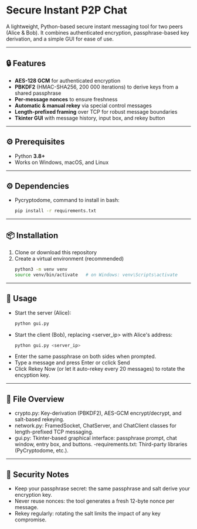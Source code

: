 # Secure Instant P2P Chat

A lightweight, Python-based secure instant messaging tool for two peers (Alice & Bob).
It combines authenticated encryption, passphrase-based key derivation, and a simple GUI for ease of use.

---

## 🔒 Features

- **AES-128 GCM** for authenticated encryption
- **PBKDF2** (HMAC-SHA256, 200 000 iterations) to derive keys from a shared passphrase
- **Per-message nonces** to ensure freshness
- **Automatic & manual rekey** via special control messages
- **Length-prefixed framing** over TCP for robust message boundaries
- **Tkinter GUI** with message history, input box, and rekey button

---

## ⚙️ Prerequisites

- Python **3.8+**
- Works on Windows, macOS, and Linux

---

## ⚙️ Dependencies

- Pycryptodome, command to install in bash:
    ```bash
    pip install -r requirements.txt

---

## 📦 Installation

1. Clone or download this repository
2. Create a virtual environment (recommended)
   ```bash
   python3 -m venv venv
   source venv/bin/activate   # on Windows: venv\Scripts\activate

---

## 🚀 Usage
- Start the server (Alice):
    ```bash
    python gui.py
- Start the client (Bob), replacing <server_ip> with Alice's address:
    ```bash
    python gui.py <server_ip>
- Enter the same passphrase on both sides when prompted.
- Type a message and press Enter or cclick Send
- Click Rekey Now (or let it auto-rekey every 20 messages) to rotate the encyption key.

---

## 📁 File Overview
- crypto.py: Key-derivation (PBKDF2), AES-GCM encrypt/decrypt, and salt-based rekeying.
- network.py: FramedSocket, ChatServer, and ChatClient classes for length-prefixed TCP messaging.
- gui.py: Tkinter-based graphical interface: passphrase prompt, chat window, entry box, and buttons.
-requirements.txt: Third-party libraries (PyCryptodome, etc.).

---

## 🔐 Security Notes
- Keep your passphrase secret: the same passphrase and salt derive your encryption key.
- Never reuse nonces: the tool generates a fresh 12-byte nonce per message.
- Rekey regularly: rotating the salt limits the impact of any key compromise.

